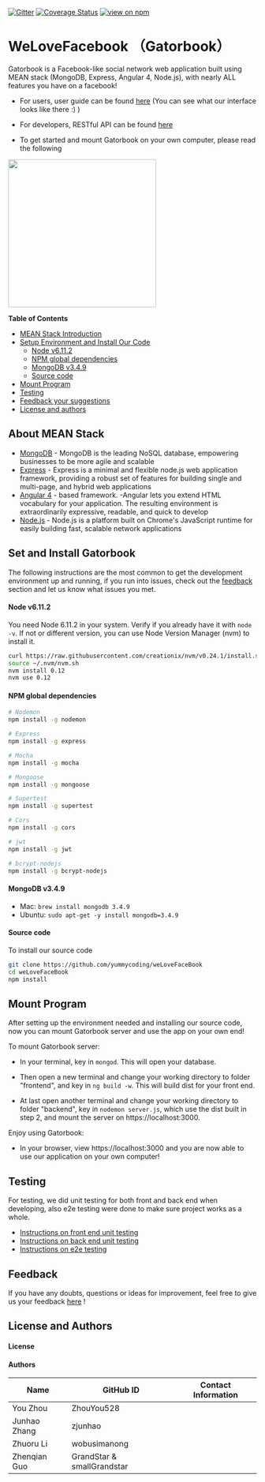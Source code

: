 [![Gitter](https://badges.gitter.im/JoinChat.svg)](https://gitter.im/linnovate/mean?utm_source=badge&utm_medium=badge&utm_campaign=pr-badge)
[![Coverage Status](https://coveralls.io/repos/github/jsdoc2md/jsdoc-to-markdown/badge.svg?branch=master)](https://coveralls.io/github/jsdoc2md/jsdoc-to-markdown?branch=master)
[![view on npm](http://img.shields.io/npm/v/jsdoc-to-markdown.svg)](https://www.npmjs.org/package/jsdoc-to-markdown)

# WeLoveFacebook （Gatorbook）
Gatorbook is a Facebook-like social network web application built using MEAN stack (MongoDB, Express, Angular 4, Node.js), with nearly ALL features you have on a facebook!

- For users, user guide can be found [here](https://github.com/yummycoding/weLoveFaceBook/wiki/Front-End-Documentation) (You can see what our interface looks like there :) )

- For developers, RESTful API can be found [here](https://github.com/yummycoding/weLoveFaceBook/wiki/REST-API-Documentation)

- To get started and mount Gatorbook on your own computer, please read the following

<img src="https://github.com/yummycoding/weLoveFaceBook/blob/newb/frontend/src/assets/images-home/gator.png" width="300">

**Table of Contents**

- [MEAN Stack Introduction](#about-mean-stack)
- [Setup Environment and Install Our Code](#set-and-install-Gatorbook)
  - [Node v6.11.2](#node-v6.11.2)
  - [NPM global dependencies](#npm-global-dependencies)
  - [MongoDB v3.4.9](#mongodb-v3.4.9)
  - [Source code](#source-code)
- [Mount Program](#mount-program)
- [Testing](#testing)
- [Feedback your suggestions](#feedback)
- [License and authors](#license-and-authors)



## About MEAN Stack

- [MongoDB](https://www.mongodb.org/) - MongoDB is the leading NoSQL database, empowering businesses to be more agile and scalable
- [Express](http://expressjs.com/) - Express is a minimal and flexible node.js web application framework, providing a robust set of features for building single and multi-page, and hybrid web applications
- [Angular 4](https://angular.io/) - based framework. -Angular lets you extend HTML vocabulary for your application. The resulting environment is extraordinarily expressive, readable, and quick to develop
- [Node.js](http://www.nodejs.org/) - Node.js is a platform built on Chrome's JavaScript runtime for easily building fast, scalable network applications

## Set and Install Gatorbook

The following instructions are the most common to get the development environment up and running, if you run into issues, check out the [feedback](#Feedback) section and let us know what issues you met.

#### Node v6.11.2
You need Node 6.11.2 in your system. Verify if you already have it with `node -v`. If not or different version, you can use Node Version Manager (nvm) to install it.
```bash
curl https://raw.githubusercontent.com/creationix/nvm/v0.24.1/install.sh | bash
source ~/.nvm/nvm.sh
nvm install 0.12
nvm use 0.12
```

#### NPM global dependencies
```bash
# Nodemon
npm install -g nodemon

# Express
npm install -g express

# Mocha
npm install -g mocha

# Mongoose
npm install -g mongoose

# Supertest
npm install -g supertest

# Cors
npm install -g cors

# jwt
npm install -g jwt

# bcrypt-nodejs
npm install -g bcrypt-nodejs
```

#### MongoDB v3.4.9

- Mac: `brew install mongodb 3.4.9`
- Ubuntu: `sudo apt-get -y install mongodb=3.4.9`

#### Source code
To install our source code
```bash
git clone https://github.com/yummycoding/weLoveFaceBook
cd weLoveFaceBook
npm install
```

## Mount Program
After setting up the environment needed and installing our source code, now you can mount Gatorbook server and use the app on your own end!

To mount Gatorbook server:

- In your terminal, key in `mongod`. This will open your database.

- Then open a new terminal and change your working directory to folder "frontend", and key in `ng build -w`. This will build dist for your front end. 

- At last open another terminal and change your working directory to folder "backend", key in `nodemon server.js`, which use the dist built in step 2, and mount the server on https://localhost:3000.

Enjoy using Gatorbook:

- In your browser, view https://localhost:3000 and you are now able to use our application on your own computer!

## Testing
For testing, we did unit testing for both front and back end when developing, also e2e testing were done to make sure project works as a whole.
- [Instructions on front end unit testing](https://github.com/yummycoding/weLoveFaceBook/wiki/Making-Client-side-Tests)
- [Instructions on back end unit testing](https://github.com/yummycoding/weLoveFaceBook/wiki/Making-Server-side-Tests)
- [Instructions on e2e testing](https://github.com/yummycoding/weLoveFaceBook/wiki/Making-End-to-End-Tests)
 
## Feedback
If you have any doubts, questions or ideas for improvement, feel free to give us your feedback [here](https://github.com/yummycoding/weLoveFaceBook/issues/new) !


## License and Authors

#### License


#### Authors
| Name | GitHub ID | Contact Information |
|------|-----------|---------------------|
|You Zhou|ZhouYou528| |
|Junhao Zhang|zjunhao| |
|Zhuoru Li|wobusimanong| |
|Zhenqian Guo|GrandStar & smallGrandstar| |
